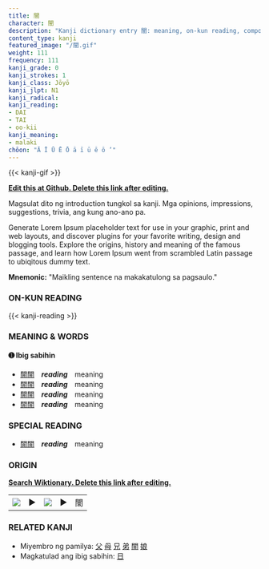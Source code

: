 ```yaml
---
title: 闇
character: 闇
description: "Kanji dictionary entry 闇: meaning, on-kun reading, compounds, origin, related kanji"
content_type: kanji
featured_image: "/闇.gif"
weight: 111
frequency: 111
kanji_grade: 0
kanji_strokes: 1
kanji_class: Jōyō
kanji_jlpt: N1
kanji_radical: 
kanji_reading: 
- DAI
- TAI
- oo-kii
kanji_meaning:
- malaki
chōon: "Ā Ī Ū Ē Ō ā ī ū ē ō ’"
---
```

[//]: # (Don't edit the line below. Kanji animated GIF code is automatically generated.)
{{< kanji-gif >}}

[//]: # (Edit below this line.)

**[Edit this at Github. Delete this link after editing.](https://github.com/tim0g/tim/tree/main/content/kanji/闇/index.md)**

Magsulat dito ng introduction tungkol sa kanji. Mga opinions, impressions, suggestions, trivia, ang kung ano-ano pa.

Generate Lorem Ipsum placeholder text for use in your graphic, print and web layouts, and discover plugins for your favorite writing, design and blogging tools. Explore the origins, history and meaning of the famous passage, and learn how Lorem Ipsum went from scrambled Latin passage to ubiqitous dummy text.
 
**Mnemonic:** "Maikling sentence na makakatulong sa pagsaulo."

### ON-KUN READING

[//]: # (Don't edit the line below. ON-KUN READING code is automatically generated.)
{{< kanji-reading >}}

### MEANING & WORDS

#### ➊ **Ibig sabihin**
  - [闇](../闇)[闇](../闇)　***reading***　meaning
  - [闇](../闇)[闇](../闇)　***reading***　meaning
  - [闇](../闇)[闇](../闇)　***reading***　meaning
  - [闇](../闇)[闇](../闇)　***reading***　meaning

### SPECIAL READING
  - [闇](../闇)[闇](../闇)　***reading***　meaning

### ORIGIN

**[Search Wiktionary. Delete this link after editing.](https://wiktionary.org/wiki/闇)**
<table class="kanji-table"><tr><td>
<img src="60px-闇-bronze.svg.png">
</td><td>▶</td><td>
<img src="60px-闇-oracle.svg.png">
</td><td>▶</td>
<td class="kanji-origin">闇</td>
</tr></table>

### RELATED KANJI
- Miyembro ng pamilya: [父](../父) [母](../母) [兄](../兄) [弟](../弟) [闇](../闇) [娘](../娘)
- Magkatulad ang ibig sabihin: [日](../日)
